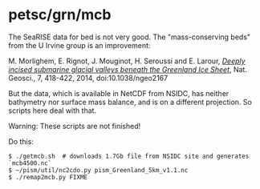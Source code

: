 petsc/grn/mcb
=============

The SeaRISE data for bed is not very good.  The "mass-conserving beds" from
the U Irvine group is an improvement:

M. Morlighem, E. Rignot, J. Mouginot, H. Seroussi and E. Larour,
[_Deeply incised submarine glacial valleys beneath the Greenland Ice Sheet_](http://www.nature.com/ngeo/journal/vaop/ncurrent/full/ngeo2167.html),
Nat. Geosci., 7, 418-422, 2014, doi:10.1038/ngeo2167

But the data, which is available in NetCDF from NSIDC, has neither bathymetry
nor surface mass balance, and is on a different projection.  So scripts here
deal with that.

Warning: These scripts are not finished!

Do this:

    $ ./getmcb.sh  # downloads 1.7Gb file from NSIDC site and generates `mcb4500.nc`
    $ ~/pism/util/nc2cdo.py pism_Greenland_5km_v1.1.nc
    $ ./remap2mcb.py FIXME


